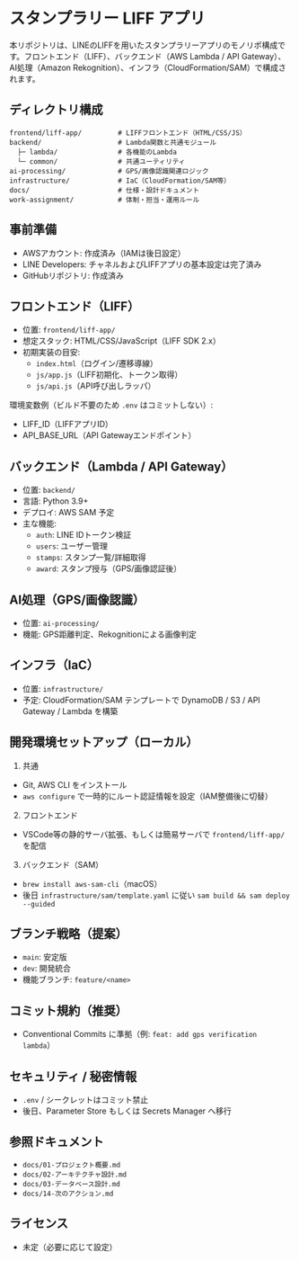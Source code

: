 # スタンプラリー LIFF アプリ

本リポジトリは、LINEのLIFFを用いたスタンプラリーアプリのモノリポ構成です。フロントエンド（LIFF）、バックエンド（AWS Lambda / API Gateway）、AI処理（Amazon Rekognition）、インフラ（CloudFormation/SAM）で構成されます。

## ディレクトリ構成

```
frontend/liff-app/         # LIFFフロントエンド（HTML/CSS/JS）
backend/                   # Lambda関数と共通モジュール
  ├─ lambda/               # 各機能のLambda
  └─ common/               # 共通ユーティリティ
ai-processing/             # GPS/画像認識関連ロジック
infrastructure/            # IaC（CloudFormation/SAM等）
docs/                      # 仕様・設計ドキュメント
work-assignment/           # 体制・担当・運用ルール
```

## 事前準備

- AWSアカウント: 作成済み（IAMは後日設定）
- LINE Developers: チャネルおよびLIFFアプリの基本設定は完了済み
- GitHubリポジトリ: 作成済み

## フロントエンド（LIFF）

- 位置: `frontend/liff-app/`
- 想定スタック: HTML/CSS/JavaScript（LIFF SDK 2.x）
- 初期実装の目安:
  - `index.html`（ログイン/遷移導線）
  - `js/app.js`（LIFF初期化、トークン取得）
  - `js/api.js`（API呼び出しラッパ）

環境変数例（ビルド不要のため `.env` はコミットしない）:
- LIFF_ID（LIFFアプリID）
- API_BASE_URL（API Gatewayエンドポイント）

## バックエンド（Lambda / API Gateway）

- 位置: `backend/`
- 言語: Python 3.9+
- デプロイ: AWS SAM 予定
- 主な機能:
  - `auth`: LINE IDトークン検証
  - `users`: ユーザー管理
  - `stamps`: スタンプ一覧/詳細取得
  - `award`: スタンプ授与（GPS/画像認証後）

## AI処理（GPS/画像認識）

- 位置: `ai-processing/`
- 機能: GPS距離判定、Rekognitionによる画像判定

## インフラ（IaC）

- 位置: `infrastructure/`
- 予定: CloudFormation/SAM テンプレートで DynamoDB / S3 / API Gateway / Lambda を構築

## 開発環境セットアップ（ローカル）

1) 共通
- Git, AWS CLI をインストール
- `aws configure` で一時的にルート認証情報を設定（IAM整備後に切替）

2) フロントエンド
- VSCode等の静的サーバ拡張、もしくは簡易サーバで `frontend/liff-app/` を配信

3) バックエンド（SAM）
- `brew install aws-sam-cli`（macOS）
- 後日 `infrastructure/sam/template.yaml` に従い `sam build && sam deploy --guided`

## ブランチ戦略（提案）
- `main`: 安定版
- `dev`: 開発統合
- 機能ブランチ: `feature/<name>`

## コミット規約（推奨）
- Conventional Commits に準拠（例: `feat: add gps verification lambda`）

## セキュリティ / 秘密情報
- `.env` / シークレットはコミット禁止
- 後日、Parameter Store もしくは Secrets Manager へ移行

## 参照ドキュメント
- `docs/01-プロジェクト概要.md`
- `docs/02-アーキテクチャ設計.md`
- `docs/03-データベース設計.md`
- `docs/14-次のアクション.md`

## ライセンス
- 未定（必要に応じて設定）
